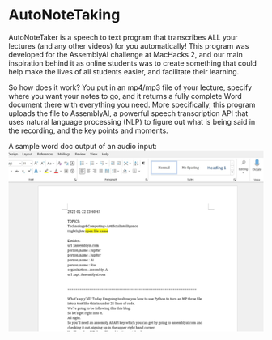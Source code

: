 # AutoNoteTaking
AutoNoteTaker is a speech to text program that transcribes ALL your lectures (and any other videos) for you automatically! 
This program was developed for the AssemblyAI challenge at MacHacks 2, and our main inspiration behind it as online students was to create something that could help make the lives of all students easier, and facilitate their learning.

So how does it work? You put in an mp4/mp3 file of your lecture, specify where you want your notes to go, and it returns a fully complete Word document there with everything you need. More specifically, this program uploads the file to AssemblyAI, a powerful speech transcription API that uses natural language processing (NLP) to figure out what is being said in the recording, and the key points and moments.


A sample word doc output of an audio input:\
![](demo1.jpg)
